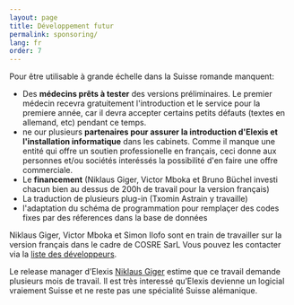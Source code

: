 ```yaml
---
layout: page
title: Développement futur
permalink: sponsoring/
lang: fr
order: 7
---
```


Pour être utilisable à grande échelle dans la Suisse romande manquent:
* Des **médecins prêts à tester** des versions préliminaires. Le premier médecin recevra gratuitement l'introduction et le service pour la premiere année, car il devra
accepter certains petits défauts (textes en allemand, etc) pendant ce temps.
* ne our plusieurs **partenaires pour assurer la introduction d'Elexis et l'installation informatique** dans les cabinets. Comme il manque une entité qui offre un soutien professionelle en français, ceci donne aux personnes et/ou sociétés interéssés la possibilité d'en faire une offre commerciale.
* Le **financement** (Niklaus Giger, Victor Mboka et Bruno Büchel investi chacun bien au dessus de 200h de travail pour la version français)
* La traduction de plusieurs plug-in (Txomin Astrain y travaille)
* l'adaptation du schéma de programmation pour remplaçer des codes fixes par des réferences dans la base de données


Niklaus Giger, Victor Mboka et Simon Ilofo sont en train de travailler sur la version français dans le cadre de COSRE SarL
Vous pouvez les contacter via la  [liste des développeurs](https://sourceforge.net/mailarchive/forum.php?forum_name=elexis-develop).

Le release manager d’Elexis [Niklaus Giger]("mailto:niklaus.giger@member.fsf.org) estime que ce travail
demande plusieurs mois de travail. Il est très interessé qu’Elexis
devienne un logicial vraiement Suisse et ne reste pas une spécialité
Suisse alémanique.
